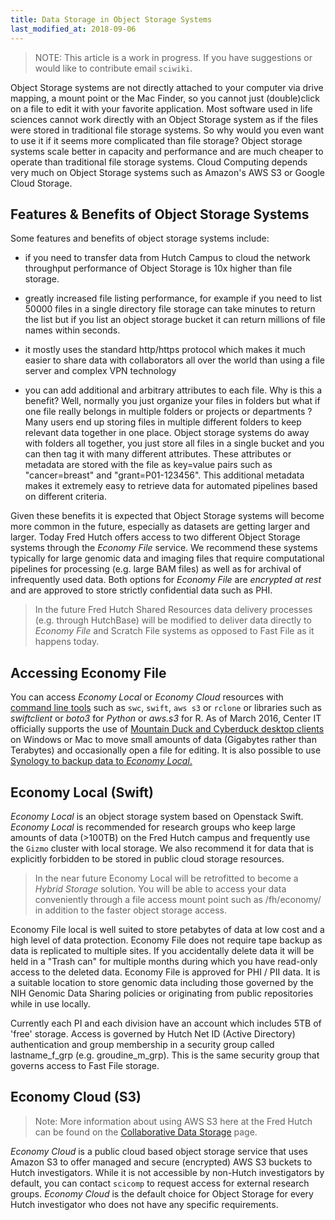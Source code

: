 ```yaml
---
title: Data Storage in Object Storage Systems
last_modified_at: 2018-09-06
---
```


>NOTE: This article is a work in progress. If you have suggestions or would like to contribute email `sciwiki`.  

Object Storage systems are not directly attached to your computer via drive mapping, a mount point or the Mac Finder, so you cannot just (double)click on a file to edit it with your favorite application. Most software used in life sciences cannot work directly with an Object Storage system as if the files were stored in traditional file storage systems. So why would you even want to use it if it seems more complicated than file storage? Object storage systems scale better in capacity and performance and are much cheaper to operate than traditional file storage systems. Cloud Computing depends very much on Object Storage systems such as Amazon's AWS S3 or Google Cloud Storage.


## Features & Benefits of Object Storage Systems

Some features and benefits of object storage systems include:

- if you need to transfer data from Hutch Campus to cloud the network throughput performance of Object Storage is 10x higher than file storage.

- greatly increased file listing performance, for example if you need to list 50000 files in a single directory file storage can take minutes to return the list but if you list an object storage bucket it can return millions of file names within seconds.

- it mostly uses the standard http/https protocol which makes it much easier to share data with collaborators all over the world than using a file server and complex VPN technology

- you can add additional and arbitrary attributes to each file. Why is this a benefit? Well, normally you just organize your files in folders but what if one file really belongs in multiple folders or projects or departments ? Many users end up storing files in multiple different folders to keep relevant data together in one place. Object storage systems do away with folders all together, you just store all files in a single bucket and you can then tag it with many different attributes. These attributes or metadata are stored with the file as key=value pairs such as "cancer=breast" and "grant=P01-123456". This additional metadata makes it extremely easy to retrieve data for automated pipelines based on different criteria.

Given these benefits it is expected that Object Storage systems will become more common in the future, especially as datasets are getting larger and larger.  Today Fred Hutch offers access to two different Object Storage systems through the _Economy File_ service. We recommend these systems typically for large genomic data and imaging files that require computational pipelines for processing (e.g. large BAM files) as well as for archival of infrequently used data. Both options for _Economy File_ are _encrypted at rest_ and are approved to store strictly confidential data such as PHI.

>In the future Fred Hutch Shared Resources data delivery processes (e.g. through  HutchBase) will be modified to deliver data directly to _Economy File_ and Scratch File systems as opposed to Fast File as it happens today.

## Accessing Economy File
You can access _Economy Local_ or _Economy Cloud_ resources with [command line tools](/compdemos/EconomyCommand-API/) such as `swc`, `swift`, `aws s3` or `rclone` or libraries such as _swiftclient_ or _boto3_ for _Python_ or _aws.s3_ for R.  As of March 2016, Center IT officially supports the use of [Mountain Duck and Cyberduck desktop clients](/compdemos/Mountain-CyberDuck/) on Windows or Mac to move small amounts of data (Gigabytes rather than Terabytes) and occasionally open a file for editing. It is also possible to use [Synology to backup data to _Economy Local_.](/compdemos/synology/)

## Economy Local (Swift)

_Economy Local_ is an object storage system based on Openstack Swift.  _Economy Local_ is recommended for research groups who keep large amounts of data (>100TB) on the Fred Hutch campus and frequently use the `Gizmo` cluster with local storage. We also recommend it for data that is explicitly forbidden to be stored in public cloud storage resources.

>In the near future Economy Local will be retrofitted to become a _Hybrid Storage_ solution. You will be able to access your data conveniently through a file access mount point such as /fh/economy/ in addition to the faster object storage access.

Economy File local is well suited to store petabytes of data at low cost and a high level of data protection. Economy File does not require tape backup as data is replicated to multiple sites. If you accidentally delete data it will be held in a "Trash can" for multiple months during which you have read-only access to the deleted data. Economy File is approved for PHI / PII data.  It is a suitable location to store genomic data  including those governed by the NIH Genomic Data Sharing policies or originating from public repositories while in use locally.


 Currently each PI and each division have an account which includes 5TB of 'free' storage. Access is governed by Hutch Net ID (Active Directory) authentication and group membership in a security group called lastname_f_grp (e.g. groudine_m_grp). This is the same security group that governs access to Fast File storage.


## Economy Cloud (S3)
> Note:  More information about using AWS S3 here at the Fred Hutch can be found on the [Collaborative Data Storage](/computing/store_collaboration/) page.  

_Economy Cloud_ is a public cloud based object storage service that uses Amazon S3 to offer managed and secure (encrypted) AWS S3 buckets to Hutch investigators.  While it is not accessible by non-Hutch investigators by default, you can contact `scicomp` to request access for external research groups. _Economy Cloud_ is the default choice for Object Storage for every Hutch investigator who does not have any specific requirements.
